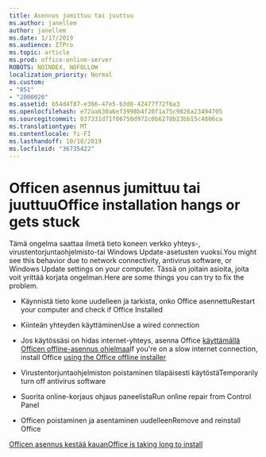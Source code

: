 ```yaml
---
title: Asennus jumittuu tai juuttuu
ms.author: janellem
author: janellem
ms.date: 1/17/2019
ms.audience: ITPro
ms.topic: article
ms.prod: office-online-server
ROBOTS: NOINDEX, NOFOLLOW
localization_priority: Normal
ms.custom:
- "851"
- "2000020"
ms.assetid: b54d4f87-e366-47e5-b3d8-42477f72f6a3
ms.openlocfilehash: e72aa630a6ef3998b4f20f1a75c9826a23494705
ms.sourcegitcommit: 037331d71f06750d972c0b6278b23bb15c4806ca
ms.translationtype: MT
ms.contentlocale: fi-FI
ms.lasthandoff: 10/18/2019
ms.locfileid: "36735422"
---
```

# <a name="office-installation-hangs-or-gets-stuck"></a><span data-ttu-id="e6510-102">Officen asennus jumittuu tai juuttuu</span><span class="sxs-lookup"><span data-stu-id="e6510-102">Office installation hangs or gets stuck</span></span>

<span data-ttu-id="e6510-103">Tämä ongelma saattaa ilmetä tieto koneen verkko yhteys-, virustentorjuntaohjelmisto-tai Windows Update-asetusten vuoksi.</span><span class="sxs-lookup"><span data-stu-id="e6510-103">You might see this behavior due to network connectivity, antivirus software, or Windows Update settings on your computer.</span></span> <span data-ttu-id="e6510-104">Tässä on joitain asioita, joita voit yrittää korjata ongelman.</span><span class="sxs-lookup"><span data-stu-id="e6510-104">Here are some things you can try to fix the problem.</span></span>
  
- <span data-ttu-id="e6510-105">Käynnistä tieto kone uudelleen ja tarkista, onko Office asennettu</span><span class="sxs-lookup"><span data-stu-id="e6510-105">Restart your computer and check if Office Installed</span></span>

- <span data-ttu-id="e6510-106">Kiinteän yhteyden käyttäminen</span><span class="sxs-lookup"><span data-stu-id="e6510-106">Use a wired connection</span></span>

- <span data-ttu-id="e6510-107">Jos käytössäsi on hidas internet-yhteys, asenna Office [käyttämällä Officen offline-asennus ohjelmaa](https://support.office.com/article/f0a85fe7-118f-41cb-a791-d59cef96ad1c?wt.mc_id=Alchemy_ClientDIA)</span><span class="sxs-lookup"><span data-stu-id="e6510-107">If you're on a slow internet connection, install Office [using the Office offline installer](https://support.office.com/article/f0a85fe7-118f-41cb-a791-d59cef96ad1c?wt.mc_id=Alchemy_ClientDIA)</span></span>

- <span data-ttu-id="e6510-108">Virustentorjuntaohjelmiston poistaminen tilapäisesti käytöstä</span><span class="sxs-lookup"><span data-stu-id="e6510-108">Temporarily turn off antivirus software</span></span>

- <span data-ttu-id="e6510-109">Suorita online-korjaus ohjaus paneelista</span><span class="sxs-lookup"><span data-stu-id="e6510-109">Run online repair from Control Panel</span></span>

- <span data-ttu-id="e6510-110">Officen poistaminen ja asentaminen uudelleen</span><span class="sxs-lookup"><span data-stu-id="e6510-110">Remove and reinstall Office</span></span>

[<span data-ttu-id="e6510-111">Officen asennus kestää kauan</span><span class="sxs-lookup"><span data-stu-id="e6510-111">Office is taking long to install</span></span>](https://support.office.com/article/0f09f357-3fef-42a6-b8aa-cef4c6c44bdf?wt.mc_id=Alchemy_ClientDIA)
  